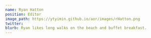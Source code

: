 ```yaml
---
name: Ryan Hatton
position: Editor
image_path: https://ytyimin.github.io/aor/images/rHatton.png
twitter: 
blurb: Ryan likes long walks on the beach and buffet breakfast.
---
```

